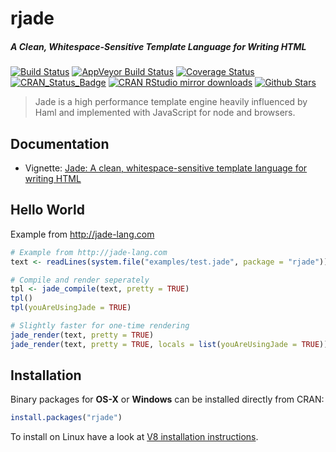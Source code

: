 # rjade

##### *A Clean, Whitespace-Sensitive Template Language for Writing HTML*

[![Build Status](https://travis-ci.org/jeroenooms/rjade.svg?branch=master)](https://travis-ci.org/jeroenooms/rjade)
[![AppVeyor Build Status](https://ci.appveyor.com/api/projects/status/github/jeroenooms/rjade?branch=master&svg=true)](https://ci.appveyor.com/project/jeroenooms/rjade)
[![Coverage Status](https://codecov.io/github/jeroenooms/rjade/coverage.svg?branch=master)](https://codecov.io/github/jeroenooms/rjade?branch=master)
[![CRAN_Status_Badge](http://www.r-pkg.org/badges/version/rjade)](http://cran.r-project.org/package=rjade)
[![CRAN RStudio mirror downloads](http://cranlogs.r-pkg.org/badges/rjade)](http://cran.r-project.org/web/packages/rjade/index.html)
[![Github Stars](https://img.shields.io/github/stars/jeroenooms/rjade.svg?style=social&label=Github)](https://github.com/jeroenooms/rjade)

> Jade is a high performance template engine heavily influenced by
  Haml and implemented with JavaScript for node and browsers.
  
## Documentation

- Vignette: [Jade: A clean, whitespace-sensitive template language for writing HTML](https://cran.r-project.org/web/packages/rjade/vignettes/intro.html)

## Hello World

Example from http://jade-lang.com

```r
# Example from http://jade-lang.com
text <- readLines(system.file("examples/test.jade", package = "rjade"))

# Compile and render seperately
tpl <- jade_compile(text, pretty = TRUE)
tpl()
tpl(youAreUsingJade = TRUE)

# Slightly faster for one-time rendering
jade_render(text, pretty = TRUE)
jade_render(text, pretty = TRUE, locals = list(youAreUsingJade = TRUE))
```

## Installation

Binary packages for __OS-X__ or __Windows__ can be installed directly from CRAN:

```r
install.packages("rjade")
```

To install on Linux have a look at [V8 installation instructions](https://github.com/jeroenooms/v8#installation).
